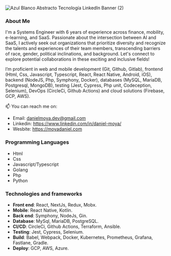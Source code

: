 
![Azul Blanco Abstracto Tecnología LinkedIn Banner (2)](https://github.com/daniel-moya/daniel-moya/assets/20147650/7b8f1fa2-3fc7-4b41-bfb3-92d4741bfd05)

### About Me

I'm a Systems Engineer with 6 years of experience across finance, mobility, e-learning, and SaaS. Passionate about the intersection between AI and SaaS, I actively seek out organizations that prioritize diversity and recognize the talents and experiences of their team members, transcending barriers of race, gender, political inclinations, and background. Let's connect to explore potential collaborations in these exciting and inclusive fields!

I’m proficient in web and mobile development (Git, Github, Gitlab), frontend (Html, Css, Javascript, Typescript, React, React Native, Android, iOS), backend (NodeJS, Php, Symphony, Docker), databases (MySQL, MariaDB, Postgresql, MongoDB), testing (Jest, Cypress, Php unit, Codeception, Selenium), DevOps (CircleCi, Github Actions) and cloud solutions (Firebase, GCP, AWS).

📫 You can reach me on:
- Email: danielmoya.dev@gmail.com
- Linkedin: https://www.linkedin.com/in/daniel-moya/
- Wesbite: https://moyadaniel.com

### Programming Languages
* Html
* Css
* Javascript/Typescript
* Golang
* Php
* Python
  
### Technologies and frameworks
* **Front end**: React, NextJs, Redux, Mobx.
* **Mobile**: React Native, Kotlin.
* **Back end**: Symphony, NodeJs, Gin.
* **Database**: MySql, MariaDB, PostgreSQL.
* **CI/CD**: CircleCi, Github Actions, Terraform, Ansible.
* **Testing**: Jest, Cypress, Selenium.
* **Build**: Babel, Webpack, Docker, Kubernetes, Prometheus, Grafana, Fastlane, Gradle.
* **Deploy**: GCP, AWS, Azure.
